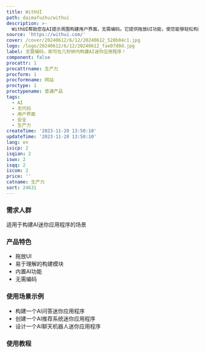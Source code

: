 ```yaml
---
title: WithUI
path: daimafuzhu/withui
description: >-
  WithUI帮助您在AI提示周围构建用户界面，无需编码。它提供拖放UI功能，使您能够轻松构建概念，并且所有AI功能从创建时就可访问。该产品内置安全功能，支持免费使用。
source: 'https://withui.com/'
cover: /cover/20240612/6/12/20240612_528b04c1.jpg
logo: /logo/20240612/6/12/20240612_fae07d0d.jpg
label: 无需编码，即可在几秒钟内构建AI迷你应用程序！
component: false
procattr: 1
procattrname: 生产力
procform: 1
procformname: 网站
proctype: 1
proctypename: 普通产品
tags:
  - AI
  - 无代码
  - 用户界面
  - 安全
  - 生产力
createTime: '2023-11-20 13:50:10'
updateTime: '2023-11-20 13:50:10'
lang: en
isicp: 2
isqian: 2
iswx: 2
isqq: 2
iscom: 2
price: ''
catname: 生产力
sort: 24631
---
```




### 需求人群
适用于构建AI迷你应用程序的场景

### 产品特色
- 拖放UI
- 易于理解的构建模块
- 内置AI功能
- 无需编码

### 使用场景示例
- 构建一个AI问答迷你应用程序
- 创建一个AI推荐系统迷你应用程序
- 设计一个AI聊天机器人迷你应用程序

### 使用教程


  
